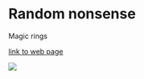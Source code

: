 # Random nonsense
Magic rings

<a href="https://thelastcookie-404.github.io/Random_Nonsense.github.io/">link to web page</a>

<img src="gif/rings.gif" />

